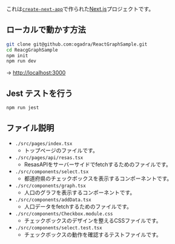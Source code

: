 これは[`create-next-app`](https://github.com/vercel/next.js/tree/canary/packages/create-next-app)で作られた[Next.js](https://nextjs.org/)プロジェクトです。

## ローカルで動かす方法

```bash
git clone git@github.com:ogadra/ReactGraphSample.git
cd ReacgGraphSample
npm init
npm run dev
```
-> [http://localhost:3000](http://localhost:3000)

## Jest テストを行う
```bash
npm run jest
```

## ファイル説明

- `./src/pages/index.tsx`
    - トップページのファイルです。
- `./src/pages/api/resas.tsx`
    - ResasAPIをサーバーサイドでfetchするためのファイルです。
- `./src/components/select.tsx`
    - 都道府県のチェックボックスを表示するコンポーネントです。
- `./src/components/graph.tsx`
    - 人口のグラフを表示するコンポーネントです。
- `./src/components/addData.tsx`
    - 人口データをfetchするためのファイルです。
- `./src/components/Checkbox.module.css`
    - チェックボックスのデザインを整えるCSSファイルです。
- `./src/components/select.test.tsx`
    - チェックボックスの動作を確認するテストファイルです。